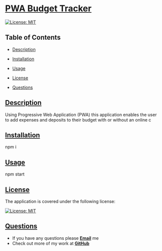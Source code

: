 # [PWA Budget Tracker](https://github.com/wwstrothe/pwa-budget-tracker)

[![License: MIT](https://img.shields.io/badge/License-MIT-yellow.svg)](https://opensource.org/licenses/MIT)

## Table of Contents

- [Description](#description)
- [Installation](#installation)
- [Usage](#usage)
- [License](#license)

- [Questions](#questions)

## [Description](#table-of-contents)

Using Progressive Web Application (PWA) this application enables the user to add expenses and deposits to their budget with or without an online c

## [Installation](#table-of-contents)

npm i

## [Usage](#table-of-contents)

npm start

## [License](#table-of-contents)

The application is covered under the following license:

[![License: MIT](https://img.shields.io/badge/License-MIT-yellow.svg)](https://opensource.org/licenses/MIT)

## [Questions](#table-of-contents)

- If you have any questions please [**Email**](mailto:williamstrothe@gmail.com) me
- Check out more of my work at [**GitHub**](https://github.com/wwstrothe)